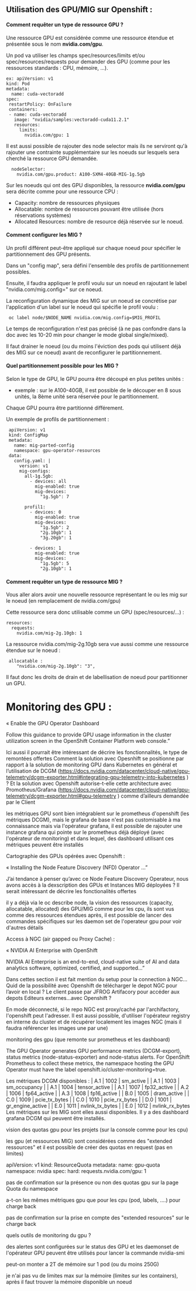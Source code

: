 
## Utilisation des GPU/MIG sur Openshift :

#### Comment requêter un type de ressource GPU ?

Une ressource GPU est considérée comme une ressource étendue et présentée sous le nom **nvidia.com/gpu**.

Un pod va utiliser les champs spec/resources/limits et/ou spec/resources/requests pour demander des GPU (comme pour les ressources standards : CPU, mémoire, ...).

    ex: apiVersion: v1
    kind: Pod
    metadata:
      name: cuda-vectoradd
    spec:
     restartPolicy: OnFailure
     containers:
     - name: cuda-vectoradd
       image: "nvidia/samples:vectoradd-cuda11.2.1"
       resources:
         limits:
           nvidia.com/gpu: 1

Il est aussi possible de rajouter des node selector mais ils ne serviront qu'à rajouter une contrainte supplémentaire sur les noeuds sur lesquels sera cherché la ressource GPU demandée.

      nodeSelector:
        nvidia.com/gpu.product: A100-SXM4-40GB-MIG-1g.5gb

Sur les noeuds qui ont des GPU disponibles, la ressource **nvidia.com/gpu** sera décrite comme pour une ressource CPU :   
 * Capacity: nombre de ressources physiques   
 * Allocatable: nombre de ressources pouvant être utilisée (hors réservations systèmes)   
 * Allocated Resources: nombre de resource déjà réservée sur le noeud.   

#### Comment configurer les MIG ?

Un profil différent peut-être appliqué sur chaque noeud pour spécifier le partitionnement des GPU présents.

Dans un "config map", sera défini l'ensemble des profils de partitionnement possibles.

Ensuite, il faudra appliquer le profil voulu sur un noeud en rajoutant le label "nvidia.com/mig.config=<mig profil>" sur ce noeud.
 
La reconfiguration dynamique des MIG sur un noeud se concrétise par l'application d'un label sur le noeud qui spécifie le profil voulu :    

     oc label node/$NODE_NAME nvidia.com/mig.config=$MIG_PROFIL    

Le temps de reconfiguration n'est pas précisé (à ne pas confondre dans la doc avec les 10-20 min pour changer le mode global single/mixed).

Il faut drainer le noeud (ou du moins l'éviction des pods qui utilisent déjà des MIG sur ce noeud) avant de reconfigurer le partitionnement.
 
#### Quel partitionnement possible pour les MIG ?

Selon le type de GPU, le GPU pourra être découpé en plus petites unités : 

 * exemple : sur le A100-40GB, il est possible de le découper en 8 sous unités, la 8ème unité sera réservée pour le partitionnement.

Chaque GPU pourra être partitionné différement.
 
Un exemple de profils de partitionnement : 
 
     apiVersion: v1
     kind: ConfigMap
     metadata:
       name: mig-parted-config
       namespace: gpu-operator-resources
     data:
       config.yaml: |
         version: v1
         mig-configs:
           all-1g.5gb:
             - devices: all
               mig-enabled: true
               mig-devices:
                 "1g.5gb": 7

           profil1:
             - devices: 0
               mig-enabled: true
               mig-devices:
                 "1g.5gb": 2
                 "2g.10gb": 1
                 "3g.20gb": 1

             - devices: 1
               mig-enabled: true
               mig-devices:
                 "1g.5gb": 5
                 "2g.10gb": 1
 
#### Comment requêter un type de ressource MIG ?
 
Vous aller alors avoir une nouvelle ressource représentant le ou les mig sur le noeud (en remplacement de nvidia.com/gpu)

Cette ressource sera donc utilisable comme un GPU (spec/resources/...) :
 
    resources:
      requests:
        nvidia.com/mig-2g.10gb: 1

La ressource nvidia.com/mig-2g.10gb sera vue aussi comme une ressource étendue sur le noeud : 
 
     allocatable : 
        "nvidia.com/mig-2g.10gb": "3",

Il faut donc les droits de drain et de labellisation de noeud pour partitionner un GPU.
           
# Monitoring des GPU :

« Enable the GPU Operator Dashboard

Follow this guidance to provide GPU usage information in the cluster utilization screen in the OpenShift Container Platform web console.”

Ici aussi il pourrait être intéressant de décrire les fonctionnalités, le type de remontées offertes
Comment la solution avec Opesnhift se positionne par rapport à la solution de monitoring GPU dans Kubernetes en général et l’utilisation de DCGM (https://docs.nvidia.com/datacenter/cloud-native/gpu-telemetry/dcgm-exporter.html#integrating-gpu-telemetry-into-kubernetes ) ?
Et la solution avec Openshift autorise-t-elle cette architecture avec Promotheus/Grafana (https://docs.nvidia.com/datacenter/cloud-native/gpu-telemetry/dcgm-exporter.html#gpu-telemetry ) comme d’ailleurs demandée par le Client
 
les métriques GPU sont bien intégrablent sur le prometheus d'openshift (les métriques DCGM), mais le grafana de base n'est pas customisable à ma connaissance mais via l'opérateur grafana, il est possible de rajouter une instance grafana qui pointe sur le prometheus déjà déployé (avec l'opérateur de monitoring) et dans lequel, des dashboard utilisant ces métriques peuvent être installés 

Cartographie des GPUs opérées avec Openshift :

« Installing the Node Feature Discovery (NFD) Operator …”

J’ai tendance à penser qu’avec ce Node Feature Discovery Operateur, nous avons accès à la dexscription des GPUs et Instances MIG déployées ?
Il serait intéressant de décrire les fonctionalités offertes
 
il y a déjà via le oc describe node, la vision des ressources (capacity, allocatable, allocated) des GPU/MIG comme pour les cpu, ils sont vus comme des ressources étendues
après, il est possible de lancer des commandes spécifiques sur les daemon set de l'operateur gpu pour voir d'autres détails

Access à NGC (air gapped ou Proxy Cache) :

« NVIDIA AI Enterprise with OpenShift

NVIDIA AI Enterprise is an end-to-end, cloud-native suite of AI and data analytics software, optimized, certified, and supported…”

Dans cettes section il est fait mention du setup pour la connection à NGC…
Quid de la possibilité avec Openshift de télécharger le depot NGC pour l’avoir en local ?
Le client passe par JFROG Artifacory pour accéder aux depots Editeurs externes…avec Openshift ?

En mode déconnecté, si le repo NGC est proxy/caché par l'archifactory, l'openshift peut l'adresser.
Il est aussi possible, d'utiliser l'opérateur registry en interne du cluster et de récupérer localement les images NGC (mais il faudra référencer les images une par une)



monitoring des gpu (que remonte sur prometheus et les dashboard)

The GPU Operator generates GPU performance metrics (DCGM-export), status metrics (node-status-exporter) and node-status alerts. 
For OpenShift Prometheus to collect these metrics, the namespace hosting the GPU Operator must have the label openshift.io/cluster-monitoring=true.

Les métriques DCGM disponibles : 
| A.1            | 1002     | sm_active                                            |
| A.1            | 1003     | sm_occupancy                                         |
| A.1            | 1004     | tensor_active                                        |
| A.1            | 1007     | fp32_active                                          |
| A.2            | 1006     | fp64_active                                          |
| A.3            | 1008     | fp16_active                                          |
| B.0            | 1005     | dram_active                                          |
| C.0            | 1009     | pcie_tx_bytes                                        |
| C.0            | 1010     | pcie_rx_bytes                                        |
| D.0            | 1001     | gr_engine_active                                     |
| E.0            | 1011     | nvlink_tx_bytes                                      |
| E.0            | 1012     | nvlink_rx_bytes  
Les métriques sur les MIG sont elles aussi disponibles.
Il y a des dashboard grafana DCGM qui peuvent être installés.


vision des quotas gpu pour les projets (sur la console comme pour les cpu)

   les gpu (et ressources MIG) sont considérées comme des "extended ressources" et il est possible de créer des quotas en request (pas en limites)

apiVersion: v1
kind: ResourceQuota
metadata:
  name: gpu-quota
  namespace: nvidia
spec:
  hard:
    requests.nvidia.com/gpu: 1

pas de confirmation sur la présence ou non des quotas gpu sur la page Quota du namespace

a-t-on les mêmes métriques gpu que pour les cpu (pod, labels, ....) pour charge back

pas de confirmation sur la prise en compte des "extended resources" sur le charge back

quels outils de monitoring du gpu ?

des alertes sont configurées sur le status des GPU et les daemonset de l'opérateur GPU peuvent être utilisés pour lancer la commande nvidia-smi





peut-on monter a 2T de mémoire sur 1 pod (ou du moins 250G)

je n'ai pas vu de limites max sur la mémoire (limites sur les containers), après il faut trouver la mémoire disponible un noeud
